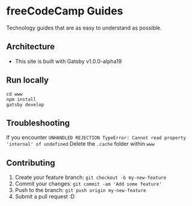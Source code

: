 # freeCodeCamp Guides

Technology guides that are as easy to understand as possible.

## Architecture
- This site is built with Gatsby v1.0.0-alpha19

## Run locally

```
cd www
npm install
gatsby develop
```

## Troubleshooting
If you encounter `UNHANDLED REJECTION TypeError: Cannot read property 'internal' of undefined`
Delete the `.cache` folder within `www`

## Contributing
1. Create your feature branch: `git checkout -b my-new-feature`
2. Commit your changes: `git commit -am 'Add some feature'`
3. Push to the branch: `git push origin my-new-feature`
4. Submit a pull request :D
